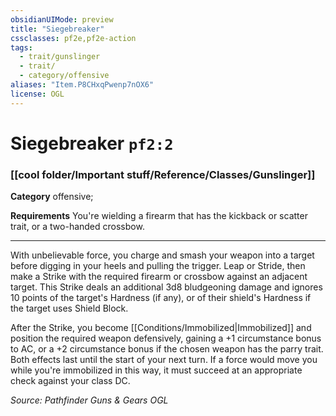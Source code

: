 ```yaml
---
obsidianUIMode: preview
title: "Siegebreaker"
cssclasses: pf2e,pf2e-action
tags:
  - trait/gunslinger
  - trait/
  - category/offensive
aliases: "Item.P8CHxqPwenp7nOX6"
license: OGL
---
```

# Siegebreaker `pf2:2`

### [[cool folder/Important stuff/Reference/Classes/Gunslinger]]

**Category** offensive; 




**Requirements** You're wielding a firearm that has the kickback or scatter trait, or a two-handed crossbow.

* * *

With unbelievable force, you charge and smash your weapon into a target before digging in your heels and pulling the trigger. Leap or Stride, then make a Strike with the required firearm or crossbow against an adjacent target. This Strike deals an additional 3d8 bludgeoning damage and ignores 10 points of the target's Hardness (if any), or of their shield's Hardness if the target uses Shield Block.

After the Strike, you become [[Conditions/Immobilized|Immobilized]] and position the required weapon defensively, gaining a +1 circumstance bonus to AC, or a +2 circumstance bonus if the chosen weapon has the parry trait. Both effects last until the start of your next turn. If a force would move you while you're immobilized in this way, it must succeed at an appropriate check against your class DC.

*Source: Pathfinder Guns & Gears*
*OGL*